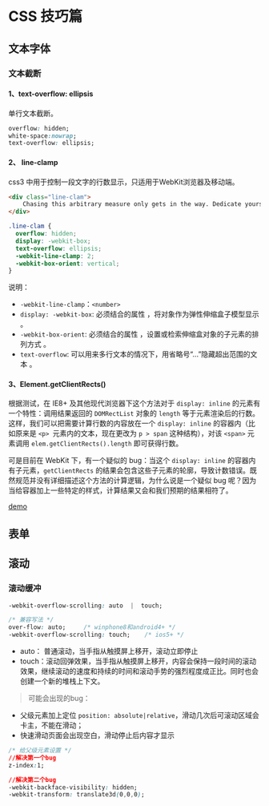 # CSS 技巧篇
## 文本字体
### 文本截断
#### 1、text-overflow: ellipsis
单行文本截断。

``` css
overflow: hidden;
white-space:nowrap;
text-overflow: ellipsis;
```

#### 2、 line-clamp
css3 中用于控制一段文字的行数显示，只适用于WebKit浏览器及移动端。

``` html
<div class="line-clam">
    Chasing this arbitrary measure only gets in the way. Dedicate yourself to something greater and more concrete and let success come as a byproduct.
</div>
```
``` css
.line-clam {
  overflow: hidden;  
  display: -webkit-box;  
  text-overflow: ellipsis;  
  -webkit-line-clamp: 2;
  -webkit-box-orient: vertical;
}
```

说明：

* `-webkit-line-clamp`：`<number>`
* `display: -webkit-box`: 必须结合的属性 ，将对象作为弹性伸缩盒子模型显示 。
* `-webkit-box-orient`: 必须结合的属性 ，设置或检索伸缩盒对象的子元素的排列方式 。
* `text-overflow`: 可以用来多行文本的情况下，用省略号“...”隐藏超出范围的文本 。

#### 3、Element.getClientRects()
根据测试，在 IE8+ 及其他现代浏览器下这个方法对于 `display: inline` 的元素有一个特性：调用结果返回的 `DOMRectList` 对象的 `length` 等于元素渲染后的行数。这样，我们可以把需要计算行数的内容放在一个 `display: inline` 的容器内（比如原来是 `<p> `元素内的文本，现在更改为 `p > span` 这种结构），对该 `<span>` 元素调用 `elem.getClientRects().length` 即可获得行数。

可是目前在 WebKit 下，有一个疑似的 bug：当这个 `display: inline` 的容器内有子元素，`getClientRects` 的结果会包含这些子元素的轮廓，导致计数错误。既然规范并没有详细描述这个方法的计算逻辑，为什么说是一个疑似 bug 呢？因为当给容器加上一些特定的样式，计算结果又会和我们预期的结果相符了。

[demo](http://jsbin.com/juxihisisu/edit?html,css,js,output)

## 表单

## 滚动
### 滚动缓冲
``` css
-webkit-overflow-scrolling: auto  |  touch;

/* 兼容写法 */
over-flow: auto;     /* winphone8和android4+ */
-webkit-overflow-scrolling: touch;    /* ios5+ */
```

* auto： 普通滚动，当手指从触摸屏上移开，滚动立即停止
* touch：滚动回弹效果，当手指从触摸屏上移开，内容会保持一段时间的滚动效果，继续滚动的速度和持续的时间和滚动手势的强烈程度成正比。同时也会创建一个新的堆栈上下文。

> 可能会出现的bug：

* 父级元素加上定位 `position: absolute|relative`，滑动几次后可滚动区域会卡主，不能在滑动；
* 快速滑动页面会出现空白，滑动停止后内容才显示

``` css
/* 给父级元素设置 */
//解决第一个bug
z-index:1;    

//解决第二个bug
-webkit-backface-visibility: hidden;    
-webkit-transform: translate3d(0,0,0);
```
